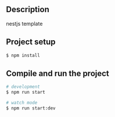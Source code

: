 
## Description

nestjs template

## Project setup

```bash
$ npm install
```

## Compile and run the project

```bash
# development
$ npm run start

# watch mode
$ npm run start:dev

```
